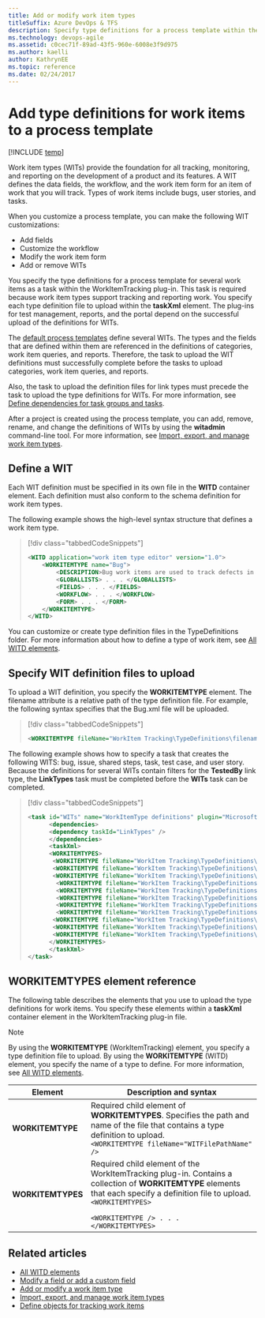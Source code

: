 ```yaml
---
title: Add or modify work item types
titleSuffix: Azure DevOps & TFS
description: Specify type definitions for a process template within the WorkItemTracking plug-in
ms.technology: devops-agile
ms.assetid: c0cec71f-89ad-43f5-960e-6008e3f9d975
ms.author: kaelli
author: KathrynEE
ms.topic: reference
ms.date: 02/24/2017
---
```


# Add type definitions for work items to a process template

[!INCLUDE [temp](../../includes/customization-phase-0-and-1-plus-version-header.md)]

Work item types (WITs) provide the foundation for all tracking, monitoring, and reporting on the development of a product and its features. A WIT defines the data fields, the workflow, and the work item form for an item of work that you will track. Types of work items include bugs, user stories, and tasks.

When you customize a process template, you can make the following WIT customizations:

- Add fields
- Customize the workflow
- Modify the work item form
- Add or remove WITs

You specify the type definitions for a process template for several work items as a task within the WorkItemTracking plug-in. This task is required because work item types support tracking and reporting work. You specify each type definition file to upload within the **taskXml** element. The plug-ins for test management, reports, and the portal depend on the successful upload of the definitions for WITs.

The [default process templates](../../boards/work-items/guidance/choose-process.md) define several WITs. The types and the fields that are defined within them are referenced in the definitions of categories, work item queries, and reports. Therefore, the task to upload the WIT definitions must successfully complete before the tasks to upload categories, work item queries, and reports.

Also, the task to upload the definition files for link types must precede the task to upload the type definitions for WITs. For more information, see [Define dependencies for task groups and tasks](define-dependencies-plug-ins-groups-tasks.md).

After a project is created using the process template, you can add, remove, rename, and change the definitions of WITs by using the **witadmin** command-line tool. For more information, see [Import, export, and manage work item types](../witadmin/witadmin-import-export-manage-wits.md).

<a name="create"></a>

## Define a WIT

Each WIT definition must be specified in its own file in the **WITD** container element. Each definition must also conform to the schema definition for work item types.

The following example shows the high-level syntax structure that defines a work item type.

> [!div class="tabbedCodeSnippets"]
>
> ```XML
> <WITD application="work item type editor" version="1.0">
>     <WORKITEMTYPE name="Bug">
>         <DESCRIPTION>Bug work items are used to track defects in the code.</DESCRIPTION>
>         <GLOBALLISTS> . . . </GLOBALLISTS>
>         <FIELDS> . . . </FIELDS>
>         <WORKFLOW> . . . </WORKFLOW>
>         <FORM> . . . </FORM>
>     </WORKITEMTYPE>
> </WITD>
> ```

You can customize or create type definition files in the TypeDefinitions folder. For more information about how to define a type of work item, see [All WITD elements](../xml/all-witd-xml-elements-reference.md).

<a name="upload"></a>

## Specify WIT definition files to upload

To upload a WIT definition, you specify the **WORKITEMTYPE** element. The filename attribute is a relative path of the type definition file. For example, the following syntax specifies that the Bug.xml file will be uploaded.

> [!div class="tabbedCodeSnippets"]
>
> ```XML
> <WORKITEMTYPE fileName="WorkItem Tracking\TypeDefinitions\filename.xml"/>
> ```

The following example shows how to specify a task that creates the following WITS: bug, issue, shared steps, task, test case, and user story. Because the definitions for several WITs contain filters for the **TestedBy** link type, the **LinkTypes** task must be completed before the **WITs** task can be completed.

> [!div class="tabbedCodeSnippets"]
>
> ```XML
> <task id="WITs" name="WorkItemType definitions" plugin="Microsoft.ProjectCreationWizard.WorkItemTracking" completionMessage="Work item types created">
>       <dependencies>
>       <dependency taskId="LinkTypes" />
>       </dependencies>
>       <taskXml>
>       <WORKITEMTYPES>
>        <WORKITEMTYPE fileName="WorkItem Tracking\TypeDefinitions\Bug.xml" />
>        <WORKITEMTYPE fileName="WorkItem Tracking\TypeDefinitions\Issue.xml" />
>        <WORKITEMTYPE fileName="WorkItem Tracking\TypeDefinitions\CodeReviewRequest.xml" />
>         <WORKITEMTYPE fileName="WorkItem Tracking\TypeDefinitions\CodeReviewResponse.xml" />
>         <WORKITEMTYPE fileName="WorkItem Tracking\TypeDefinitions\Feature.xml" />
>         <WORKITEMTYPE fileName="WorkItem Tracking\TypeDefinitions\FeedbackRequest.xml" />
>         <WORKITEMTYPE fileName="WorkItem Tracking\TypeDefinitions\FeedbackResponse.xml" />
>         <WORKITEMTYPE fileName="WorkItem Tracking\TypeDefinitions\SharedStep.xml" />
>        <WORKITEMTYPE fileName="WorkItem Tracking\TypeDefinitions\Task.xml" />
>        <WORKITEMTYPE fileName="WorkItem Tracking\TypeDefinitions\TestCase.xml" />
>        <WORKITEMTYPE fileName="WorkItem Tracking\TypeDefinitions\UserStory.xml" />
>       </WORKITEMTYPES>
>       </taskXml>
> </task>
> ```

<a name="elements"></a>

## WORKITEMTYPES element reference

The following table describes the elements that you use to upload the type definitions for work items. You specify these elements within a **taskXml** container element in the WorkItemTracking plug-in file.

> [!NOTE]
> By using the **WORKITEMTYPE** (WorkItemTracking) element, you specify a type definition file to upload. By using the **WORKITEMTYPE** (WITD) element, you specify the name of a type to define. For more information, see [All WITD elements](../xml/all-witd-xml-elements-reference.md).

| Element           | Description and syntax                                                                                                                                                                                                                                            |
| ----------------- | ----------------------------------------------------------------------------------------------------------------------------------------------------------------------------------------------------------------------------------------------------------------- |
| **WORKITEMTYPE**  | Required child element of **WORKITEMTYPES**. Specifies the path and name of the file that contains a type definition to upload.<br /> `<WORKITEMTYPE fileName="WITFilePathName" />`                                                                               |
| **WORKITEMTYPES** | Required child element of the WorkItemTracking plug-in. Contains a collection of **WORKITEMTYPE** elements that each specify a definition file to upload. <br/><code>&lt;WORKITEMTYPES&gt; <br/> &lt;WORKITEMTYPE /&gt; . . . <br/>&lt;/WORKITEMTYPES&gt; </code> |

## Related articles

- [All WITD elements](../xml/all-witd-xml-elements-reference.md)
- [Modify a field or add a custom field](../add-modify-field.md)
- [Add or modify a work item type](../add-modify-wit.md)
- [Import, export, and manage work item types](../witadmin/witadmin-import-export-manage-wits.md)
- [Define objects for tracking work items](define-objects-track-work-items-plug-in.md)
